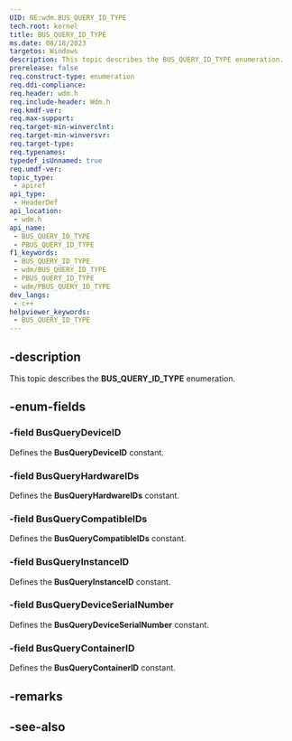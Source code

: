 ```yaml
---
UID: NE:wdm.BUS_QUERY_ID_TYPE
tech.root: kernel
title: BUS_QUERY_ID_TYPE
ms.date: 08/18/2023
targetos: Windows
description: This topic describes the BUS_QUERY_ID_TYPE enumeration.
prerelease: false
req.construct-type: enumeration
req.ddi-compliance: 
req.header: wdm.h
req.include-header: Wdm.h
req.kmdf-ver: 
req.max-support: 
req.target-min-winverclnt: 
req.target-min-winversvr: 
req.target-type: 
req.typenames: 
typedef_isUnnamed: true
req.umdf-ver: 
topic_type:
 - apiref
api_type:
 - HeaderDef
api_location:
 - wdm.h
api_name:
 - BUS_QUERY_ID_TYPE
 - PBUS_QUERY_ID_TYPE
f1_keywords:
 - BUS_QUERY_ID_TYPE
 - wdm/BUS_QUERY_ID_TYPE
 - PBUS_QUERY_ID_TYPE
 - wdm/PBUS_QUERY_ID_TYPE
dev_langs:
 - c++
helpviewer_keywords:
 - BUS_QUERY_ID_TYPE
---
```


## -description

This topic describes the **BUS_QUERY_ID_TYPE** enumeration.

## -enum-fields

### -field BusQueryDeviceID

Defines the **BusQueryDeviceID** constant.

### -field BusQueryHardwareIDs

Defines the **BusQueryHardwareIDs** constant.

### -field BusQueryCompatibleIDs

Defines the **BusQueryCompatibleIDs** constant.

### -field BusQueryInstanceID

Defines the **BusQueryInstanceID** constant.

### -field BusQueryDeviceSerialNumber

Defines the **BusQueryDeviceSerialNumber** constant.

### -field BusQueryContainerID

Defines the **BusQueryContainerID** constant.

## -remarks

## -see-also
